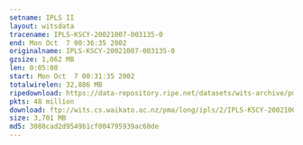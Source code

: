 ```yaml
---
setname: IPLS II
layout: witsdata
tracename: IPLS-KSCY-20021007-003135-0
end: Mon Oct  7 00:36:35 2002
originalname: IPLS-KSCY-20021007-003135-0
gzsize: 1,062 MB
len: 0:05:00
start: Mon Oct  7 00:31:35 2002
totalwirelen: 32,886 MB
ripedownload: https://data-repository.ripe.net/datasets/wits-archive/pma/long/ipls/2/IPLS-KSCY-20021007-003135-0.gz
pkts: 48 million
download: ftp://wits.cs.waikato.ac.nz/pma/long/ipls/2/IPLS-KSCY-20021007-003135-0.gz
size: 3,701 MB
md5: 3088cad2d9549b1cf004795939ac60de
---
```

